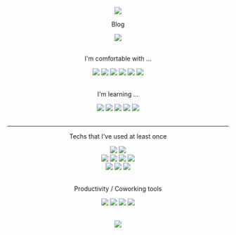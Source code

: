 <div align="center">
  <a href="#"><img src="https://capsule-render.vercel.app/api?type=waving&height=220&section=header&text=Blue%20Eu%20&desc=Frontend%20Engineer%20(劉)&descSize=14&fontSize=64&animation=fadeIn&color=gradient&fontAlignY=40&descAlign=50&descAlignY=56"></a>
</div>
    
<div align="center">
  <p>Blog</p>
  <a href="https://www.m-e.blue/"><img src="https://img.shields.io/badge/Tech Blog-181717?style=flat-square&logo=github&logoColor=white"/></a>
</div>

<br />

<div align="center">
  <p>I'm comfortable with ... </p>
  <div>
    <a href="#"><img src="https://img.shields.io/badge/HTML5-E34F26?style=flat-square&logo=html5&logoColor=white"/></a>
    <a href="#"><img src="https://img.shields.io/badge/CSS-1572B6?style=flat-square&logo=css3&logoColor=white"/></a>
    <a href="#"><img src="https://img.shields.io/badge/SASS-CC6699?style=flat-square&logo=sass&logoColor=white"/></a>
    <a href="#"><img src="https://img.shields.io/badge/JavaScript-F7DF1E?style=flat-square&logo=javascript&logoColor=white"/></a>
    <a href="#"><img src="https://img.shields.io/badge/C_Language-3766AB?style=flat-square&logo=C&logoColor=white"/></a>
    <a href="#"><img src="https://img.shields.io/badge/C++-3766AB?style=flat-square&logo=C%2B%2B&logoColor=white"/></a>
  </div>
</div>

<br />
<div align="center">
  <p>I'm learning ... </p>
  <div>
    <a href="#"><img src="https://img.shields.io/badge/TypeScript-3178C6?style=flat-square&logo=typescript&logoColor=white"/></a>
    <a href="#"><img src="https://img.shields.io/badge/React-61DAFB?style=flat-square&logo=react&logoColor=white"/></a>
    <a href="#"><img src="https://img.shields.io/badge/DS & Algorithms-ffDAFB?style=flat-square&logo=DSA&logoColor=white"/></a>
        <a href="#"><img src="https://img.shields.io/badge/Ruby-CC342D?style=flat-square&logo=ruby&logoColor=white"/></a>
    <a href="#"><img src="https://img.shields.io/badge/RoR-CC0000?style=flat-square&logo=rubyonrails&logoColor=white"/></a>
    <!--   <a href="https://www.acmicpc.net/user/midotype"><img src="http://mazassumnida.wtf/api/mini/generate_badge?boj=midotype" /></a>
    <a href="https://www.codewars.com/users/bleuinu/"><img src="https://www.codewars.com/users/bleuinu/badges/micro" /></a> -->
  </div>
</div>
<br />
<hr />


<div align="center">
  <p>Techs that I've used at least once</p>
  <div>
    <a href="#"><img src="https://img.shields.io/badge/Jekyll-CC0000?style=flat-square&logo=jekyll&logoColor=white"/></a>
    <a href="#"><img src="https://img.shields.io/badge/Vue-4FC08D?style=flat-square&logo=vue.js&logoColor=white"/></a>
    <br/>
    <a href="#"><img src="https://img.shields.io/badge/AWS-232F3E?style=flat-square&logo=amazon-aws&logoColor=white"/></a>
    <a href="#"><img src="https://img.shields.io/badge/MySQL-4479A1?style=flat-square&logo=mysql&logoColor=white"/></a>
    <a href="#"><img src="https://img.shields.io/badge/PostgreSQL-4169E1?style=flat-square&logo=postgresql&logoColor=white"/></a>
    <a href="#"><img src="https://img.shields.io/badge/MongoDB-47A248?style=flat-square&logo=mongodb&logoColor=white"/></a>
    <br />
    <a href="#"><img src="https://img.shields.io/badge/Vercel-000000?style=flat-square&logo=vercel&logoColor=white"/></a>
    <a href="#"><img src="https://img.shields.io/badge/Netlify-00C7B7?style=flat-square&logo=netlify&logoColor=white"/></a>
    <a href="#"><img src="https://img.shields.io/badge/Heroku-000000?style=flat-square&logo=heroku&logoColor=white"/></a>
 </div>
  
  <br />
  
  <div align="center">
    <p>Productivity / Coworking tools</p>
    <a href="#"><img src="https://img.shields.io/badge/Obsidian-483699?style=flat-square&logo=obsidian&logoColor=white"/></a>
    <a href="#"><img src="https://img.shields.io/badge/Notion-000000?style=flat-square&logo=notion&logoColor=white"/></a>
    <a href="#"><img src="https://img.shields.io/badge/Jira-0052CC?style=flat-square&logo=jira&logoColor=white"/></a>
    <a href="#"><img src="https://img.shields.io/badge/Slack-4A154B?style=flat-square&logo=slack&logoColor=white"/></a>
  </div>
  
  <br />
  
  <a href="#"><img src="https://github-profile-trophy.vercel.app/?username=bleuinu" /></a>
</div>
